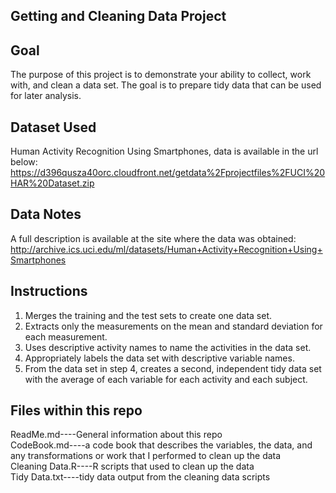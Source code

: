 ## Getting and Cleaning Data Project


## Goal
The purpose of this project is to demonstrate your ability to collect, work with, and clean a data set. The goal is to prepare tidy data that can be used for later analysis. 


## Dataset Used
Human Activity Recognition Using Smartphones, data is available in the url below:  
https://d396qusza40orc.cloudfront.net/getdata%2Fprojectfiles%2FUCI%20HAR%20Dataset.zip


## Data Notes
A full description is available at the site where the data was obtained:    
http://archive.ics.uci.edu/ml/datasets/Human+Activity+Recognition+Using+Smartphones  


## Instructions
1. Merges the training and the test sets to create one data set.  
2. Extracts only the measurements on the mean and standard deviation for each measurement.  
3. Uses descriptive activity names to name the activities in the data set.    
4. Appropriately labels the data set with descriptive variable names.  
5. From the data set in step 4, creates a second, independent tidy data set with the average of each variable for each activity and each subject.


## Files within this repo
ReadMe.md----General information about this repo  
CodeBook.md----a code book that describes the variables, the data, and any transformations or work that I performed to clean up the data      
Cleaning Data.R----R scripts that used to clean up the data  
Tidy Data.txt----tidy data output from the cleaning data scripts  

